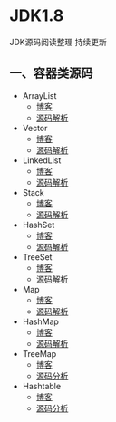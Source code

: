 # JDK1.8
JDK源码阅读整理 持续更新



## 一、容器类源码
- ArrayList
	- [博客](https://blog.csdn.net/a936687045/article/details/102521063)
	- [源码解析](https://github.com/ChengYongchao/JDK1.8/blob/master/src/java/util/ArrayList.java)
- Vector
	-  [博客](https://blog.csdn.net/a936687045/article/details/102586684)
	-  [源码解析](https://github.com/ChengYongchao/JDK1.8/blob/master/src/java/util/Vector.java)
-  LinkedList
	-  [博客](https://blog.csdn.net/a936687045/article/details/102681622)
	-  [源码解析](https://github.com/ChengYongchao/JDK1.8/blob/master/src/java/util/LinkedList.java)
- Stack
	- [博客](https://blog.csdn.net/a936687045/article/details/102839069)
	- [源码解析](https://github.com/ChengYongchao/JDK1.8/blob/master/src/java/util/Stack.java)
- HashSet
	- [博客](https://blog.csdn.net/a936687045/article/details/102839769)
	- [源码解析](https://github.com/ChengYongchao/JDK1.8/blob/master/src/java/util/HashSet.java)
- TreeSet
	- [博客](https://blog.csdn.net/a936687045/article/details/102858922)
	- [源码解析](https://github.com/ChengYongchao/JDK1.8/blob/master/src/java/util/TreeSet.java)
- Map
	- [博客](https://blog.csdn.net/a936687045/article/details/102914706)
	- [源码解析](https://github.com/ChengYongchao/JDK1.8/blob/master/src/java/util/Map.java)
- HashMap
	- [博客]( https://blog.csdn.net/a936687045/article/details/102956243 )
	- [源码解析](https://github.com/ChengYongchao/JDK1.8/blob/master/src/java/util/HashMap.java)
- TreeMap
	- [博客](https://blog.csdn.net/a936687045/article/details/103122725)
	-  [源码分析](https://github.com/ChengYongchao/JDK1.8/blob/master/src/java/util/TreeMap.java)
- Hashtable
	- [博客](https://blog.csdn.net/a936687045/article/details/103386571)
	-  [源码分析](https://github.com/ChengYongchao/JDK1.8/blob/master/src/java/util/Hashtable.java)


